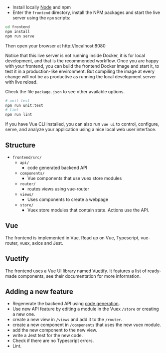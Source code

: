 - Install locally [Node](https://nodejs.org/en/download/) and npm
- Enter the `frontend` directory, install the NPM packages and start the live server using the `npm` scripts:

```bash
cd frontend
npm install
npm run serve
```

Then open your browser at http://localhost:8080

Notice that this live server is not running inside Docker, it is for local development, and that is the recommended workflow. Once you are happy with your frontend, you can build the frontend Docker image and start it, to test it in a production-like environment. But compiling the image at every change will not be as productive as running the local development server with live reload.

Check the file `package.json` to see other available options.

```bash
# unit test
npm run unit:test
# lint
npm run lint
```

If you have Vue CLI installed, you can also run `vue ui` to control, configure, serve, and analyze your application using a nice local web user interface.

## Structure

- `frontend/src/`
    - `api/`
        - code generated backend API
    - `components/`
        - Vue components that use vuex store modules
    - `router/`
        - routes views using vue-router
    - `views/`
        - Uses components to create a webpage
    - `store/`
        - Vuex store modules that contain state. Actions use the API.

## Vue

The frontend is implemented in Vue. Read up on Vue, Typescript, vue-router, vuex, axios and Jest.

## Vuetify

The frontend uses a Vue UI library named [Vuetify](https://vuetifyjs.com/en/). It features a list of ready-made components, see their documentation for more information.

## Adding a new feature

- Regenerate the backend API using [code generation](/developer-guide/code-generation).
- Use new API feature by editing a module in the Vuex `/store` or creating a new one.
- create a new view in `/views` and add it to the `/router`.
- create a new component in `/components` that uses the new vuex module.
- add the new component to the new view.
- write a Jest test for the new code.
- Check if there are no Typescript errors.
- Lint.